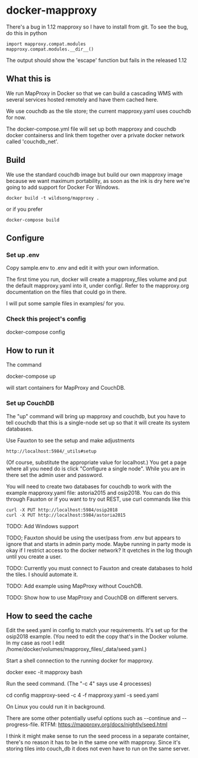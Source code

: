 # docker-mapproxy

There's a bug in 1.12 mapproxy so I have to install from git.
To see the bug, do this in python

    import mapproxy.compat.modules
    mapproxy.compat.modules.__dir__()

The output should show the 'escape' function but fails in the released 1.12

## What this is

We run MapProxy in Docker so that we can build a cascading WMS
with several services hosted remotely and have them cached here.

We use couchdb as the tile store; the current mapproxy.yaml
uses couchdb for now.

The docker-compose.yml file will set up both mapproxy and couchdb
docker containerss and link them together over a private docker
network called 'couchdb_net'.

## Build

We use the standard couchdb image but build our own mapproxy image
because we want maximum portability, as soon as the ink is dry here
we're going to add support for Docker For Windows.

    docker build -t wildsong/mapproxy .

or if you prefer

    docker-compose build

## Configure

### Set up .env

Copy sample.env to .env and edit it with your own information.

The first time you run, docker will create a mapproxy_files volume and
put the default mapproxy.yaml into it, under config/. Refer to the
mapproxy.org documentation on the files that could go in there.

I will put some sample files in examples/ for you.

### Check this project's config

   docker-compose config

## How to run it

The command

   docker-compose up

will start containers for MapProxy and CouchDB.

### Set up CouchDB

The "up" command will bring up mapproxy and couchdb, but you have to tell couchdb
that this is a single-node set up so that it will create its system databases.

Use Fauxton to see the setup and make adjustments

    http://localhost:5984/_utils#setup

(Of course, substitute the appropriate value for localhost.) You get a page
where all you need do is click "Configure a single node". While you are in there
set the admin user and password.

You will need to create two databases for couchdb to work with the example mapproxy.yaml file:
astoria2015 and osip2018. You can do this through Fauxton or if you want to try out REST,
use curl commands like this

    curl -X PUT http://localhost:5984/osip2018
    curl -X PUT http://localhost:5984/astoria2015

TODO: Add Windows support

TODO; Fauxton should be using the user/pass from .env but appears to ignore that and starts in admin party mode.
Maybe running in party mode is okay if I restrict access to the docker network? It qvetches in the log though
until you create a user.

TODO: Currently you must connect to Fauxton and create databases to hold the tiles.
I should automate it.

TODO: Add example using MapProxy without CouchDB.

TODO: Show how to use MapProxy and CouchDB on different servers.


## How to seed the cache

Edit the seed.yaml in config to match your requirements. It's set up for the osip2018 example.
(You need to edit the copy that's in the Docker volume. In my case as root I edit
/home/docker/volumes/mapproxy_files/_data/seed.yaml.)

Start a shell connection to the running docker for mapproxy.

   docker exec -it mapproxy bash

Run the seed command. (The "-c 4" says use 4 processes)

   cd config
   mapproxy-seed -c 4 -f mapproxy.yaml -s seed.yaml

On Linux you could run it in background.

There are some other potentially useful options such as --continue
and --progress-file. RTFM: https://mapproxy.org/docs/nightly/seed.html

I think it might make sense to run the seed process in a separate container,
there's no reason it has to be in the same one with mapproxy. Since it's
storing tiles into couch_db it does not even have to run on the same server.



